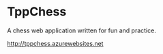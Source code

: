 TppChess
========


A chess web application written for fun and practice.

http://tppchess.azurewebsites.net